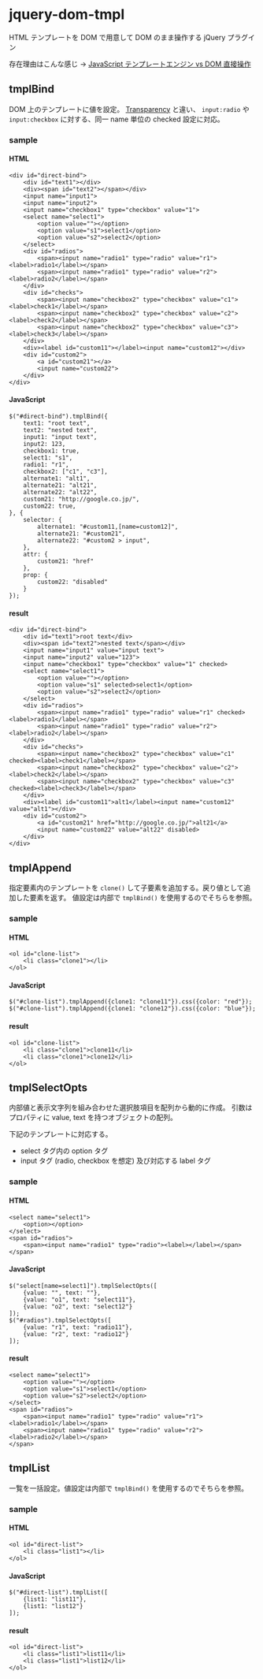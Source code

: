 jquery-dom-tmpl
=====================

HTML テンプレートを DOM で用意して DOM のまま操作する jQuery プラグイン

存在理由はこんな感じ ->
[JavaScript テンプレートエンジン vs DOM 直接操作](https://gist.github.com/froop/5492623)

tmplBind
--------------------
DOM 上のテンプレートに値を設定。
[Transparency](https://github.com/leonidas/transparency) と違い、
`input:radio` や `input:checkbox` に対する、同一 name 単位の checked 設定に対応。

### sample

#### HTML

	<div id="direct-bind">
		<div id="text1"></div>
		<div><span id="text2"></span></div>
		<input name="input1">
		<input name="input2">
		<input name="checkbox1" type="checkbox" value="1">
		<select name="select1">
			<option value=""></option>
			<option value="s1">select1</option>
			<option value="s2">select2</option>
		</select>
		<div id="radios">
			<span><input name="radio1" type="radio" value="r1"><label>radio1</label></span>
			<span><input name="radio1" type="radio" value="r2"><label>radio2</label></span>
		</div>
		<div id="checks">
			<span><input name="checkbox2" type="checkbox" value="c1"><label>check1</label></span>
			<span><input name="checkbox2" type="checkbox" value="c2"><label>check2</label></span>
			<span><input name="checkbox2" type="checkbox" value="c3"><label>check3</label></span>
		</div>
		<div><label id="custom11"></label><input name="custom12"></div>
		<div id="custom2">
			<a id="custom21"></a>
			<input name="custom22">
		</div>
	</div>

#### JavaScript

	$("#direct-bind").tmplBind({
		text1: "root text",
		text2: "nested text",
		input1: "input text",
		input2: 123,
		checkbox1: true,
		select1: "s1",
		radio1: "r1",
		checkbox2: ["c1", "c3"],
		alternate1: "alt1",
		alternate21: "alt21",
		alternate22: "alt22",
		custom21: "http://google.co.jp/",
		custom22: true,
	}, {
		selector: {
			alternate1: "#custom11,[name=custom12]",
			alternate21: "#custom21",
			alternate22: "#custom2 > input",
		},
		attr: {
			custom21: "href"
		},
		prop: {
			custom22: "disabled"
		}
	});

#### result

	<div id="direct-bind">
		<div id="text1">root text</div>
		<div><span id="text2">nested text</span></div>
		<input name="input1" value="input text">
		<input name="input2" value="123">
		<input name="checkbox1" type="checkbox" value="1" checked>
		<select name="select1">
			<option value=""></option>
			<option value="s1" selected>select1</option>
			<option value="s2">select2</option>
		</select>
		<div id="radios">
			<span><input name="radio1" type="radio" value="r1" checked><label>radio1</label></span>
			<span><input name="radio1" type="radio" value="r2"><label>radio2</label></span>
		</div>
		<div id="checks">
			<span><input name="checkbox2" type="checkbox" value="c1" checked><label>check1</label></span>
			<span><input name="checkbox2" type="checkbox" value="c2"><label>check2</label></span>
			<span><input name="checkbox2" type="checkbox" value="c3" checked><label>check3</label></span>
		</div>
		<div><label id="custom11">alt1</label><input name="custom12" value="alt1"></div>
		<div id="custom2">
			<a id="custom21" href="http://google.co.jp/">alt21</a>
			<input name="custom22" value="alt22" disabled>
		</div>
	</div>

tmplAppend
--------------------
指定要素内のテンプレートを `clone()` して子要素を追加する。戻り値として追加した要素を返す。
値設定は内部で `tmplBind()` を使用するのでそちらを参照。

### sample

#### HTML

	<ol id="clone-list">
		<li class="clone1"></li>
	</ol>

#### JavaScript

	$("#clone-list").tmplAppend({clone1: "clone11"}).css({color: "red"});
	$("#clone-list").tmplAppend({clone1: "clone12"}).css({color: "blue"});

#### result

	<ol id="clone-list">
		<li class="clone1">clone11</li>
		<li class="clone1">clone12</li>
	</ol>

tmplSelectOpts
--------------------
内部値と表示文字列を組み合わせた選択肢項目を配列から動的に作成。
引数はプロパティに value, text を持つオブジェクトの配列。

下記のテンプレートに対応する。

* select タグ内の option タグ
* input タグ (radio, checkbox を想定) 及び対応する label タグ

### sample

#### HTML

	<select name="select1">
		<option></option>
	</select>
	<span id="radios">
		<span><input name="radio1" type="radio"><label></label></span>
	</span>

#### JavaScript

	$("select[name=select1]").tmplSelectOpts([
		{value: "", text: ""},
		{value: "o1", text: "select11"},
		{value: "o2", text: "select12"}
	]);
	$("#radios").tmplSelectOpts([
		{value: "r1", text: "radio11"},
		{value: "r2", text: "radio12"}
	]);

#### result

	<select name="select1">
		<option value=""></option>
		<option value="s1">select1</option>
		<option value="s2">select2</option>
	</select>
	<span id="radios">
		<span><input name="radio1" type="radio" value="r1"><label>radio1</label></span>
		<span><input name="radio1" type="radio" value="r2"><label>radio2</label></span>
	</span>

tmplList
--------------------
一覧を一括設定。値設定は内部で `tmplBind()` を使用するのでそちらを参照。

### sample

#### HTML

	<ol id="direct-list">
		<li class="list1"></li>
	</ol>

#### JavaScript

	$("#direct-list").tmplList([
		{list1: "list11"},
		{list1: "list12"}
	]);

#### result

	<ol id="direct-list">
		<li class="list1">list11</li>
		<li class="list1">list12</li>
	</ol>

